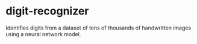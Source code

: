 # digit-recognizer
Identifies digits from a dataset of tens of thousands of handwritten images using a neural network model.
